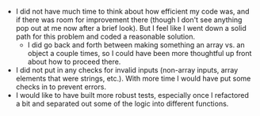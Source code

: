 - I did not have much time to think about how efficient my code was, and if there was room for improvement there (though I don't see anything pop out at me now after a brief look). But I feel like I went down a solid path for this problem and coded a reasonable solution.
  - I did go back and forth between making something an array vs. an object a couple times, so I could have been more thoughtful up front about how to proceed there.
- I did not put in any checks for invalid inputs (non-array inputs, array elements that were strings, etc.). With more time I would have put some checks in to prevent errors.
- I would like to have built more robust tests, especially once I refactored a bit and separated out some of the logic into different functions.
